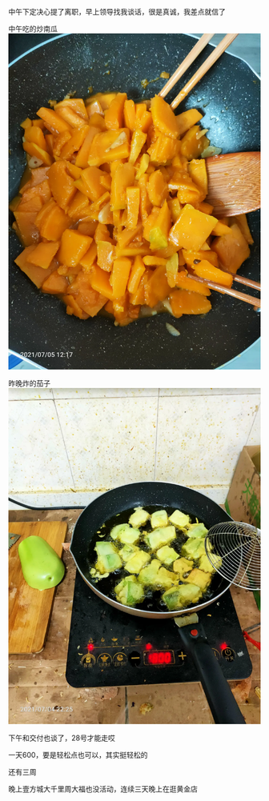 中午下定决心提了离职，早上领导找我谈话，很是真诚，我差点就信了

中午吃的炒南瓜
![](../img/6904315-cc5bcf40cca0f0fe.jpg)

昨晚炸的茄子![](../img/6904315-b1090785b864e81f.jpg)

下午和交付也谈了，28号才能走哎


一天600，要是轻松点也可以，其实挺轻松的


还有三周

晚上壹方城大千里周大福也没活动，连续三天晚上在逛黄金店
